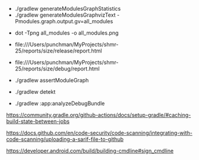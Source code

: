 - ./gradlew generateModulesGraphStatistics
- ./gradlew generateModulesGraphvizText -Pmodules.graph.output.gv=all_modules

[//]: # (-Pmodules.graph.of.module=:features:feature1)

- dot -Tpng all_modules -o all_modules.png


- file:///Users/punchman/MyProjects/shmr-25/reports/size/release/report.html
- file:///Users/punchman/MyProjects/shmr-25/reports/size/debug/report.html

- ./gradlew assertModuleGraph

- ./gradlew detekt

- ./gradlew :app:analyzeDebugBundle


https://community.gradle.org/github-actions/docs/setup-gradle/#caching-build-state-between-jobs

https://docs.github.com/en/code-security/code-scanning/integrating-with-code-scanning/uploading-a-sarif-file-to-github

https://developer.android.com/build/building-cmdline#sign_cmdline